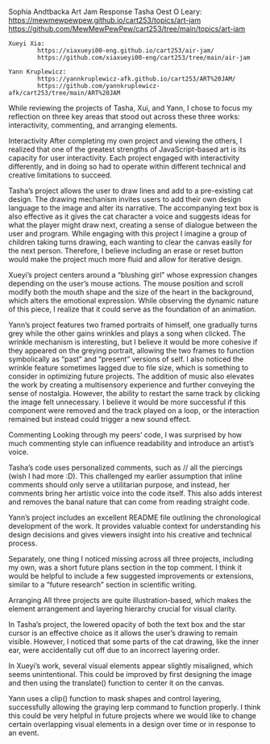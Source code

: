 Sophia Andtbacka
Art Jam Response
    Tasha Oest O Leary: 
            https://mewmewpewpew.github.io/cart253/topics/art-jam
            https://github.com/MewMewPewPew/cart253/tree/main/topics/art-jam
    
    Xueyi Xia:
            https://xiaxueyi00-eng.github.io/cart253/air-jam/
            https://github.com/xiaxueyi00-eng/cart253/tree/main/air-jam
    
    Yann Kruplewicz:
            https://yannkruplewicz-afk.github.io/cart253/ART%20JAM/
            https://github.com/yannkruplewicz-afk/cart253/tree/main/ART%20JAM


While reviewing the projects of Tasha, Xui, and Yann, I chose to focus my reflection on three key areas that stood out across these three works: interactivity, commenting, and arranging elements.


Interactivity
After completing my own project and viewing the others, I realized that one of the greatest strengths of JavaScript-based art is its capacity for user interactivity. Each project engaged with interactivity differently, and in doing so had to operate within different technical and creative limitations to succeed.

Tasha’s project allows the user to draw lines and add to a pre-existing cat design. The drawing mechanism invites users to add their own design language to the image and alter its narrative. The accompanying text box is also effective as it gives the cat character a voice and suggests ideas for what the player might draw next, creating a sense of dialogue between the user and program. While engaging with this project I imagine a group of children taking turns drawing, each wanting to clear the canvas easily for the next person. Therefore, I believe including an erase or reset button would make the project much more fluid and allow for iterative design.

Xueyi’s project centers around a “blushing girl” whose expression changes depending on the user’s mouse actions. The mouse position and scroll modify both the mouth shape and the size of the heart in the background, which alters the emotional expression. While observing the dynamic nature of this piece, I realize that it could serve as the foundation of an animation. 

Yann’s project features two framed portraits of himself, one gradually turns grey while the other gains wrinkles and plays a song when clicked. The wrinkle mechanism is interesting, but I believe it would be more cohesive if they appeared on the greying portrait, allowing the two frames to function symbolically as “past” and “present” versions of self. I also noticed the wrinkle feature sometimes lagged due to file size, which is something to consider in optimizing future projects. The addition of music also elevates the work by creating a multisensory experience and further conveying the sense of nostalgia. However, the ability to restart the same track by clicking the image felt unnecessary. I believe it would be more successful if this component were removed and the track played on a loop, or the interaction remained but instead could trigger a new sound effect.


Commenting
Looking through my peers’ code, I was surprised by how much commenting style can influence readability and introduce an artist’s voice.

Tasha’s code uses personalized comments, such as // all the piercings (wish I had more :D). This challenged my earlier assumption that inline comments should only serve a utilitarian purpose, and instead, her comments bring her artistic voice into the code itself. This also adds interest and removes the banal nature that can come from reading straight code.

Yann’s project includes an excellent README file outlining the chronological development of the work. It provides valuable context for understanding his design decisions and gives viewers insight into his creative and technical process.

Separately, one thing I noticed missing across all three projects, including my own, was a short future plans section in the top comment. I think it would be helpful to include a few suggested improvements or extensions, similar to a “future research” section in scientific writing.


Arranging
All three projects are quite illustration-based, which makes the element arrangement and layering hierarchy crucial for visual clarity.

In Tasha’s project, the lowered opacity of both the text box and the star cursor is an effective choice as it allows the user’s drawing to remain visible. However, I noticed that some parts of the cat drawing, like the inner ear, were accidentally cut off due to an incorrect layering order. 

In Xueyi’s work, several visual elements appear slightly misaligned, which seems unintentional. This could be improved by first designing the image and then using the translate() function to center it on the canvas.

Yann uses a clip() function to mask shapes and control layering, successfully allowing the graying lerp command to function properly. I think this could be very helpful in future projects where we would like to change certain overlapping visual elements in a design over time or in response to an event. 

